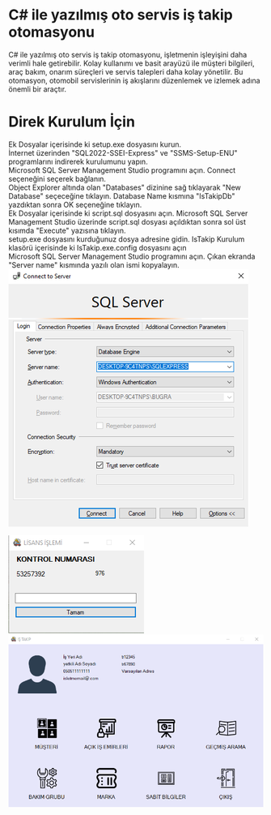 # C# ile yazılmış oto servis iş takip otomasyonu

C# ile yazılmış oto servis iş takip otomasyonu, işletmenin işleyişini daha verimli hale getirebilir. Kolay kullanımı ve basit arayüzü ile  müşteri bilgileri, araç bakım, onarım süreçleri ve servis talepleri daha kolay yönetilir. Bu otomasyon, otomobil servislerinin iş akışlarını düzenlemek ve izlemek adına önemli bir araçtır. 

# Direk Kurulum İçin
Ek Dosyalar içerisinde ki setup.exe dosyasını kurun. <br>
İnternet üzerinden "SQL2022-SSEI-Express" ve "SSMS-Setup-ENU" programlarını indirerek kurulumunu yapın. <br>
Microsoft SQL Server Management Studio programını açın. Connect seçeneğini seçerek bağlanın. <br>
Object Explorer altında olan "Databases" dizinine sağ tıklayarak "New Database" seçeceğine tıklayın. Database Name kısmına "IsTakipDb" yazdıktan sonra OK seçeneğine tıklayın. <br>
Ek Dosyalar içerisinde ki script.sql dosyasını açın. Microsoft SQL Server Management Studio üzerinde script.sql dosyası açıldıktan sonra sol üst kısımda "Execute" yazısına tıklayın. <br> 
setup.exe dosyasını kurduğunuz dosya adresine gidin. IsTakip Kurulum klasörü içerisinde ki IsTakip.exe.config dosyasını açın <br>
Microsoft SQL Server Management Studio programını açın. Çıkan ekranda "Server name" kısmında yazılı olan ismi kopyalayın. <br>
![image alt](https://github.com/bgryapicioglu/Oto-servis-is-takip-otomasyonu/blob/main/Ss3.png?raw=true) <br>




![image alt](https://github.com/bgryapicioglu/Oto-servis-is-takip-otomasyonu/blob/main/Ss1.png?raw=true)
![image alt](https://github.com/bgryapicioglu/Oto-servis-is-takip-otomasyonu/blob/main/Ss2.png?raw=true)

## 
